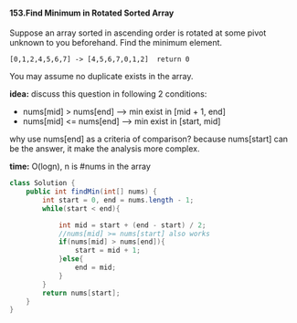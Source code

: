 #### 153.Find Minimum in Rotated Sorted Array
Suppose an array sorted in ascending order is rotated at some pivot unknown to you beforehand. Find the minimum element.
```
[0,1,2,4,5,6,7] -> [4,5,6,7,0,1,2]  return 0
```
You may assume no duplicate exists in the array.

__idea:__ discuss this question in following 2 conditions:
- nums[mid] > nums[end] --> min exist in [mid + 1, end]
- nums[mid] <= nums[end] --> min exist in [start, mid]

why use nums[end] as a criteria of comparison?
because nums[start] can be the answer, it make the analysis more complex.

__time:__ O(logn), n is #nums in the array

```java
class Solution {
    public int findMin(int[] nums) {
        int start = 0, end = nums.length - 1;
        while(start < end){

            int mid = start + (end - start) / 2;
            //nums[mid] >= nums[start] also works
            if(nums[mid] > nums[end]){
                start = mid + 1;
            }else{
                end = mid;
            }
        }
        return nums[start];
    }
}
```
